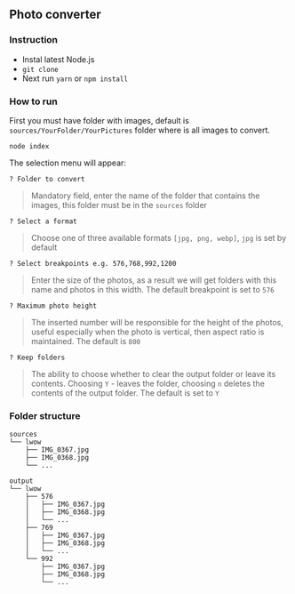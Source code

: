 ## Photo converter

### Instruction
* Instal latest Node.js  
* `git clone `  
* Next run `yarn` or `npm install`

### How to run

First you must have folder with images, default is `sources/YourFolder/YourPictures` folder where is all images to convert.
```
node index
```
The selection menu will appear:
```
? Folder to convert
```
> Mandatory field, enter the name of the folder that contains the images, this folder must be in the `sources` folder
```
? Select a format
```
> Choose one of three available formats `[jpg, png, webp]`, `jpg` is set by default
```
? Select breakpoints e.g. 576,768,992,1200
```
> Enter the size of the photos, as a result we will get folders with this name and photos in this width. The default breakpoint is set to `576`
```
? Maximum photo height
```
> The inserted number will be responsible for the height of the photos, useful especially when the photo is vertical, then aspect ratio is maintained. The default is `800`
```
? Keep folders
```
> The ability to choose whether to clear the output folder or leave its contents. Choosing `Y` - leaves the folder, choosing `n` deletes the contents of the output folder. The default is set to `Y`


### Folder structure

```
sources
└── lwow
    ├── IMG_0367.jpg
    ├── IMG_0368.jpg
    └── ...
```

```
output
└── lwow
    ├── 576
    │   ├── IMG_0367.jpg
    │   ├── IMG_0368.jpg
    │   └── ...
    ├── 769
    │   ├── IMG_0367.jpg
    │   ├── IMG_0368.jpg
    │   └── ...
    └── 992
        ├── IMG_0367.jpg
        ├── IMG_0368.jpg
        └── ...
```